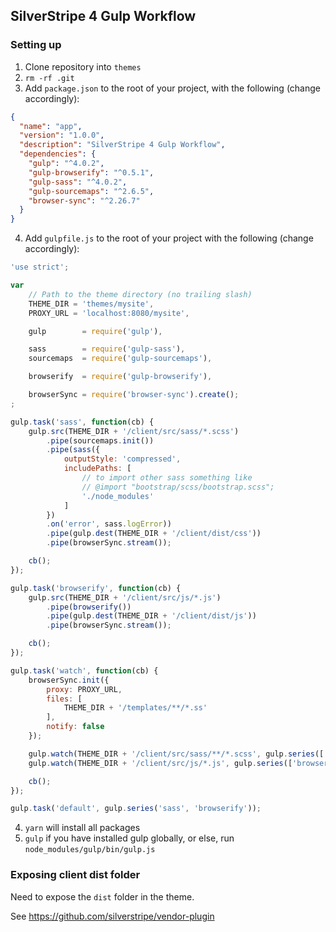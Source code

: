 ## SilverStripe 4 Gulp Workflow

### Setting up

1. Clone repository into `themes`
2. `rm -rf .git`
3. Add `package.json` to the root of your project, with the following (change accordingly):

```json
{
  "name": "app",
  "version": "1.0.0",
  "description": "SilverStripe 4 Gulp Workflow",
  "dependencies": {
    "gulp": "^4.0.2",
    "gulp-browserify": "^0.5.1",
    "gulp-sass": "^4.0.2",
    "gulp-sourcemaps": "^2.6.5",
    "browser-sync": "^2.26.7"
  }
}
```

4. Add `gulpfile.js` to the root of your project with the following (change accordingly):

```js
'use strict';

var
    // Path to the theme directory (no trailing slash)
    THEME_DIR = 'themes/mysite',
    PROXY_URL = 'localhost:8080/mysite',

    gulp        = require('gulp'),

    sass        = require('gulp-sass'),
    sourcemaps  = require('gulp-sourcemaps'),

    browserify  = require('gulp-browserify'),

    browserSync = require('browser-sync').create();
;

gulp.task('sass', function(cb) {
    gulp.src(THEME_DIR + '/client/src/sass/*.scss')
        .pipe(sourcemaps.init())
        .pipe(sass({
            outputStyle: 'compressed',
            includePaths: [
                // to import other sass something like
                // @import "bootstrap/scss/bootstrap.scss";
                './node_modules'
            ]
        })
        .on('error', sass.logError))
        .pipe(gulp.dest(THEME_DIR + '/client/dist/css'))
        .pipe(browserSync.stream());

    cb();
});

gulp.task('browserify', function(cb) {
    gulp.src(THEME_DIR + '/client/src/js/*.js')
        .pipe(browserify())
        .pipe(gulp.dest(THEME_DIR + '/client/dist/js'))
        .pipe(browserSync.stream());

    cb();
});

gulp.task('watch', function(cb) {
    browserSync.init({
        proxy: PROXY_URL,
        files: [
            THEME_DIR + '/templates/**/*.ss'
        ],
        notify: false
    });

    gulp.watch(THEME_DIR + '/client/src/sass/**/*.scss', gulp.series(['sass']));
    gulp.watch(THEME_DIR + '/client/src/js/*.js', gulp.series(['browserify']));

    cb();
});

gulp.task('default', gulp.series('sass', 'browserify'));
```

4. `yarn` will install all packages
5. `gulp` if you have installed gulp globally, or else, run `node_modules/gulp/bin/gulp.js`

### Exposing client dist folder

Need to expose the `dist` folder in the theme.

See https://github.com/silverstripe/vendor-plugin
